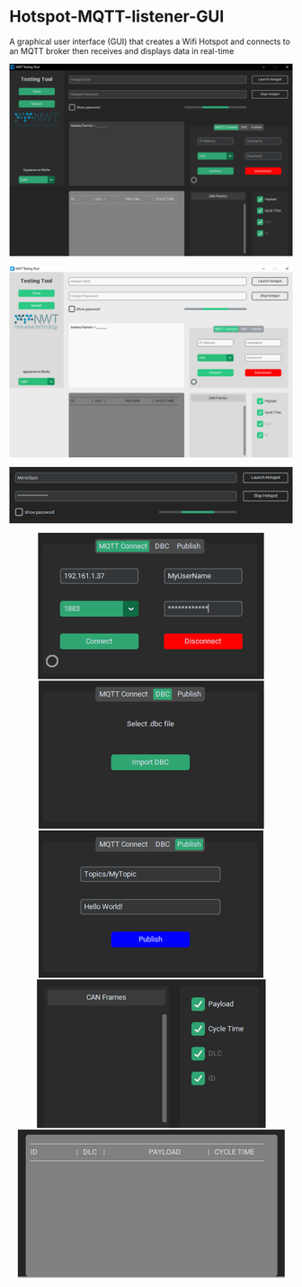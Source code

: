 # Hotspot-MQTT-listener-GUI
A graphical user interface (GUI) that creates a Wifi Hotspot and connects to an MQTT broker then receives and displays data in real-time



![alt text](https://github.com/RamiMarzougui/Hotspot-MQTT-listener-GUI/blob/main/screenshots/GUI_Dark.PNG?raw=true)


![alt text](https://github.com/RamiMarzougui/Hotspot-MQTT-listener-GUI/blob/main/screenshots/GUI_Light.PNG?raw=true)


![alt text](https://github.com/RamiMarzougui/Hotspot-MQTT-listener-GUI/blob/main/screenshots/hotspot.PNG?raw=true)


<div align="center">
    <img src="https://github.com/RamiMarzougui/Hotspot-MQTT-listener-GUI/blob/main/screenshots/MQTT_connect.PNG">
    <img src="https://github.com/RamiMarzougui/Hotspot-MQTT-listener-GUI/blob/main/screenshots/import_dbc.PNG">
    <img src="https://github.com/RamiMarzougui/Hotspot-MQTT-listener-GUI/blob/main/screenshots/Publish_msg.PNG">
    <img src="https://github.com/RamiMarzougui/Hotspot-MQTT-listener-GUI/blob/main/screenshots/CAN_Frames.PNG">
    <img src="https://github.com/RamiMarzougui/Hotspot-MQTT-listener-GUI/blob/main/screenshots/Real_time_display.PNG">
</div>



